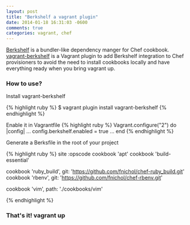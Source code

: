 ```yaml
---
layout: post
title: "Berkshelf a vagrant plugin"
date: 2014-01-18 16:31:03 -0600
comments: true
categories: vagrant, chef
---
```


<a href="http://berkshelf.com/" target="_blank">Berkshelf</a> is a bundler-like dependency manger for Chef cookbook. <a href="https://github.com/berkshelf/vagrant-berkshelf">vagrant-berkshelf</a> is a Vagrant plugin to add Berkshelf integration to Chef provisioners to avoid the need to install cookbooks locally and have everything ready when you bring vagrant up.

### How to use?
Install vagrant-berkshelf

<!-- more -->

{% highlight ruby %}
$ vagrant plugin install vagrant-berkshelf
{% endhighlight %}

Enable it in Vagrantfile
{% highlight ruby %}
Vagrant.configure("2") do |config|
  ...
  config.berkshelf.enabled = true
  ...
end
{% endhighlight %}

Generate a Berksfile in the root of your project

{% highlight ruby %}
site :opscode
cookbook 'apt'
cookbook 'build-essential'

cookbook 'ruby_build', git: 'https://github.com/fnichol/chef-ruby_build.git'
cookbook 'rbenv', git: 'https://github.com/fnichol/chef-rbenv.git'

cookbook 'vim', path: './cookbooks/vim'

{% endhighlight %}

### That's it! vagrant up  ###
